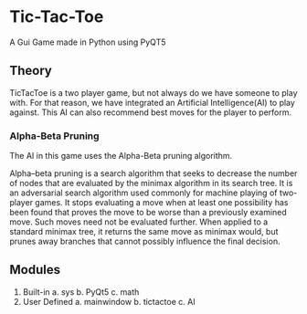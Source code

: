 # Tic-Tac-Toe
A Gui Game made in Python using PyQT5

## Theory
TicTacToe is a two player game, but not always do we have someone to play with. For that reason, we have integrated an Artificial Intelligence(AI) to play against. This AI can also recommend best moves for the player to perform.
 
### Alpha-Beta Pruning
The AI in this game uses the Alpha-Beta pruning algorithm.

Alpha–beta pruning is a search algorithm that seeks to decrease the number of nodes that are evaluated by the minimax algorithm in its search tree. It is an adversarial search algorithm used commonly for machine playing of two-player games. It stops evaluating a move when at least one possibility has been found that proves the move to be worse than a previously examined move. Such moves need not be evaluated further. When applied to a standard minimax tree, it returns the same move as minimax would, but prunes away branches that cannot possibly influence the final decision.


## Modules
1.	Built-in
  a.	sys
  b.	PyQt5
  c.	math
2.	User Defined
  a.	mainwindow
  b.	tictactoe
  c.	AI
